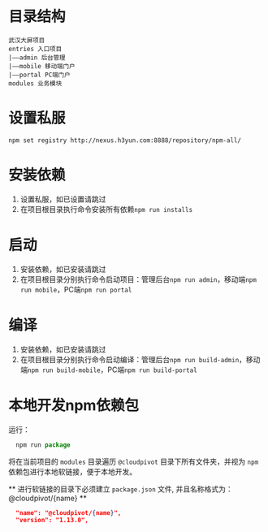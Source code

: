 
# 目录结构

```
武汉大屏项目
entries 入口项目
|——admin 后台管理
|——mobile 移动端门户
|——portal PC端门户
modules 业务模块
```

# 设置私服

`npm set registry http://nexus.h3yun.com:8888/repository/npm-all/`

# 安装依赖

1. 设置私服，如已设置请跳过
2. 在项目根目录执行命令安装所有依赖`npm run installs`

# 启动

1. 安装依赖，如已安装请跳过
2. 在项目根目录分别执行命令启动项目：管理后台`npm run admin`，移动端`npm run mobile`，PC端`npm run portal`

# 编译

1. 安装依赖，如已安装请跳过
2. 在项目根目录分别执行命令启动编译：管理后台`npm run build-admin`，移动端`npm run build-mobile`，PC端`npm run build-portal`


# 本地开发npm依赖包

运行：
``` javascript
  npm run package
```
将在当前项目的 `modules` 目录遍历 `@cloudpivot` 目录下所有文件夹，并视为 `npm` 依赖包进行本地软链接，便于本地开发。

** 进行软链接的目录下必须建立 `package.json` 文件, 并且名称格式为：@cloudpivot/{name} **

``` json
  "name": "@cloudpivot/{name}",
  "version": "1.13.0",
```